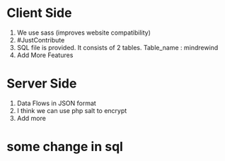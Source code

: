 # Client Side
1. We use sass (improves website compatibility)
2. #JustContribute
3. SQL file is provided. It consists of 2 tables. Table_name : mindrewind
4. Add More Features

# Server Side
1. Data Flows in JSON format
2. I think we can use php salt to encrypt
3. Add more
# some change in sql
